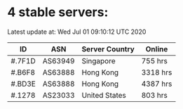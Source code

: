 # 4 stable servers:

Latest update at: Wed Jul 01 09:10:12 UTC 2020

| ID | ASN | Server Country | Online |
| -- | --- | -------------- | ------ |
| #.7F1D | AS63949 | Singapore | 755 hrs |
| #.B6F8 | AS63888 | Hong Kong | 3318 hrs |
| #.BD3E | AS63888 | Hong Kong | 4387 hrs |
| #.1278 | AS23033 | United States | 803 hrs |

